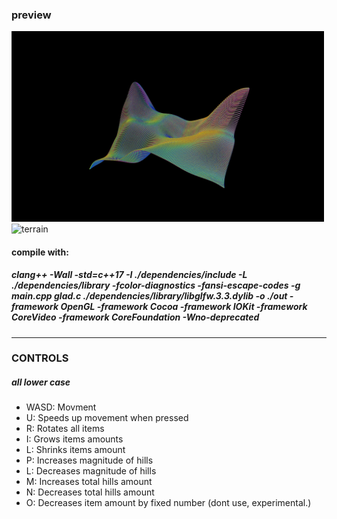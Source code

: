<h3>preview</h3>
<img src="./screenshots/terrain.jpeg" title="exe" alt="terrain" style="width: 500px;">
<img width="500" alt="terrain" src="https://user-images.githubusercontent.com/101066744/229156153-b8b74174-1771-49bd-a63f-14e7a52154f0.png">
<h4>compile with:</h4>
<h5>clang++ -Wall -std=c++17 -I ./dependencies/include -L ./dependencies/library -fcolor-diagnostics -fansi-escape-codes -g  main.cpp glad.c ./dependencies/library/libglfw.3.3.dylib -o ./out -framework OpenGL  -framework Cocoa -framework IOKit -framework CoreVideo -framework CoreFoundation -Wno-deprecated</h5>
<hr>
<h3>CONTROLS</h3>
<h5>all lower case</h5>
<ul>
  <li>WASD: Movment</li>
  <li>U: Speeds up movement when pressed</li>
  <li>R: Rotates all items</li>
  
  <li>I: Grows items amounts</li>
  <li>L: Shrinks items amount</li>
  
  <li>P: Increases magnitude of hills</li>
  <li>L: Decreases magnitude of hills</li>
  
  <li>M: Increases total hills amount</li>
  <li>N: Decreases total hills amount</li>
  
  <li>O: Decreases item amount by fixed number (dont use, experimental.)</li>
</ul>
